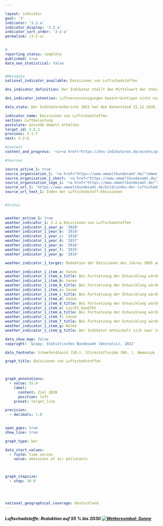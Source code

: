 ```yaml
---

layout: indicator    
goal: '3'    
indicator: '3.2.a'    
indicator_display: '3.2.a'    
indicator_sort_order: '3-2-a'    
permalink: /3-2-a/    
    

#
reporting_status: complete    
published: true    
data_non_statistical: false    


#Metadata    
national_indicator_available: Emissionen von Luftschadstoffen    

dns_indicator_definition: Der Indikator stellt den Mittelwert der Indizes der nationalen Emissionen der fünf Luftschadstoffe Schwefeldioxid (SO₂), Stickstoffoxid (NOₓ), Ammoniak (NH₃), flüchtige organische Verbindungen (NMVOC) und Feinstaub (PM₂,₅) dar.    

dns_indicator_intention: Luftverunreinigungen beeinträchtigen nicht nur die Gesundheit der Menschen, sondern auch Ökosysteme und Artenvielfalt. Die Emissionen von Luftschadstoffen sollen daher bis zum Jahr 2030 um 45&nbsp;% gegenüber dem Jahr 2005 sinken. Um die Entwicklung sowohl gesundheitlicher als auch ökosystemischer Belastungen abbilden zu können, wurden die in Deutschland freigesetzten Emissionen von SO₂, NOₓ, NH₃, NMVOC und PM₂,₅ zu einem Indikator zusammengefasst.    

data_state: Der Indikatorenbericht 2021 hat den Datenstand 31.12.2020. Die Daten auf der DNS-Online Plattform werden regelmäßig aktualisiert, sodass online aktuellere Daten verfügbar sein können als im Indikatorenbericht 2021 veröffentlicht.    

indicator_name: Emissionen von Luftschadstoffen    
section: Luftbelastung    
postulate: Gesunde Umwelt erhalten    
target_id: 3.2.1    
previous: 3-1-f    
next: 3-2-b    

#content     
content_and_progress: '<i><a href="https://dns-indikatoren.de/assets/publications/reports/de/2021.pdf">Text aus dem Indikatorenbericht 2021 </a></i><br>Deutschland hat sich gegenüber der Europäischen Union verpflichtet, den Ausstoß der einzelnen Luftschadstoffe bis 2030 wie folgt zu reduzieren: Schwefeldioxid um 58&nbsp;%, Stickstoffoxid um 65&nbsp;%, Ammoniak um 29&nbsp;%, flüchtige organische Verbindungen um 28&nbsp;% und Feinstaub um 43&nbsp;%. Darauf basierend wurde vom Umweltbundesamt als Zielwert ein ungewichtetes, arithmetisches Mittel der einzelnen Reduktionen der genannten Luftschadstoffe errechnet. Die Veränderungsraten der einzelnen Luftschadstoffe werden gleichwertig miteinander verrechnet. Das bedeutet, dass unabhängig von den separaten Reduktionszielen steigende Emissionen einzelner Schadstoffe bei diesem Indikator durch stärkere Eindämmung der Emissionen anderer Schadstoffe kompensiert werden können.<br>Die Daten werden jährlich vom Umweltbundesamt mittels verschiedener Quellen berechnet. Sie dienen als Basis für die Berichtspflicht nach der Genfer Luftreinhaltekonvention (CLRTAP) und der NEC-Richtlinie. Im Rahmen der Umweltökonomischen Gesamtrechnungen des Statistischen Bundesamtes werden die Daten weiter aufbereitet. So werden die Emissionen unter anderem nach verschiedenen Produktionsbereichen und privaten Haushalten ausgewiesen.<br>Die Emissionen von Luftschadstoffen insgesamt gingen bis zum Jahr 2018 um 24,7&nbsp;% im Vergleich zu 2005 zurück. Damit bewegte sich der Indikator in die angestrebte Richtung und würde bei gleichbleibender Entwicklung das Ziel für 2030 erreichen. Der Ausstoß der einzelnen Schadstoffe veränderte sich im Zeitraum 2005 bis 2018 jedoch in unterschiedlichem Maße.<br>Die Emissionen von flüchtigen organischen Verbindungen (NMVOC), welche vornehmlich beim industriellen Gebrauch von Lösungsmitteln entstehen, konnten im angegebenen Zeitraum mit 24,6&nbsp;% deutlich reduziert werden. Damit kann die angestrebte Reduktion um 28&nbsp;% bis 2030 erreicht werden.<br>Im angegebenen Zeitraum verringerten sich die Emissionen von Feinstaub (PM₂,₅) um 31,5&nbsp;%. Bei Fortsetzung der durchschnittlichen jährlichen Entwicklung würde das angestrebte Reduktionsziel ebenfalls erreicht werden. Der größte Teil der Feinstaub-Emissionen entfiel 2018 auf die Industrie mit 29,3&nbsp;%. 24,1&nbsp;% stammten von Haushalten und Kleinverbrauchern und entstanden insbesondere bei der Wärmeerzeugung. Auf den Verkehr entfielen 25,5&nbsp;% der Feinstaubemissionen und damit 10,6 Prozentpunkte weniger als 2005.<br>Die Emissionen von Stickstoffoxiden (NOₓ) verringerten sich bis 2018, verglichen mit 2005, um 27,0&nbsp;% und damit in die angestrebte Richtung. Die durchschnittliche Reduktion der letzten Jahre würde jedoch nicht reichen, um das gesetzte Ziel zu erreichen. Der Hauptanteil an Stickstoffoxiden wurde 2018 vor allem im Verkehr und in der Energiewirtschaft emittiert.<br>Die Emissionen von Schwefeldioxid (SO₂), welche hauptsächlich in der Energiewirtschaft entstehen, sind im betrachteten Zeitraum um 39,5&nbsp;% gesunken. Diese Emissionen entwickelten sich in die angestrebte Richtung. Die durchschnittliche Reduktion der letzten Jahre würde genügen, um das gesetzte Ziel zu erreichen.<br>Die Emissionen von Ammoniak (NH₃) sanken im Zeitraum von 2005 bis 2018 um 0,8&nbsp;% und verharren auf gleichbleibend hohem Niveau. Die Stagnation ist hauptsächlich auf die Ausbringung von Gärresten aus der Vergärung von Energiepflanzen zurückzuführen. Nach Berechnungen des Umweltbundesamtes stammten 95,3&nbsp;% aller inländischen Ammoniakemissionen im Jahr 2018 aus der landwirtschaftlichen Produktion, insbesondere der Tierhaltung.'    

#Sources    

source_active_1: true
source_organisation_1: '<a href="https://www.umweltbundesamt.de/">Umweltbundesamt</a>'
source_organisation_1_short: '<a href="https://www.umweltbundesamt.de/">Umweltbundesamt (UBA)</a>'
source_organisation_logo_1: '<a href="https://www.umweltbundesamt.de/"><img src="https://dnsUpgradeEnvironment.github.io/dns-indicators/public/OrgImgDe/uba.png" alt="Umweltbundesamt" title=" Klicken Sie hier um zur Homepage der Organisation Umweltbundesamt zu gelangen." style="height:60px; width:148px; border: transparent"/></a>'
source_url_1: 'https://www.umweltbundesamt.de/bild/index-der-luftschadstoff-emissionen'
source_url_text_1: Index der Luftschadstoff-Emissionen
    

#Status    


weather_active_1: true
weather_indicator_1: 3.2.a Emissionen von Luftschadstoffen
weather_indicator_1_year_a: '2020'
weather_indicator_1_year_b: '2019'
weather_indicator_1_year_c: '2018'
weather_indicator_1_year_d: '2017'
weather_indicator_1_year_e: '2016'
weather_indicator_1_year_f: '2015'
weather_indicator_1_year_g: '2014'

weather_indicator_1_target: Reduktion der Emissionen des Jahres 2005 auf 55&nbsp;% (ungewichtetes Mittel der fünf Schadstoffe) bis 2030

weather_indicator_1_item_a: Sonne
weather_indicator_1_item_a_title: Bei Fortsetzung der Entwicklung würde der Zielwert erreicht oder um weniger als 5 % der Differenz zwischen Zielwert und aktuellem Wert verfehlt.
weather_indicator_1_item_b: Sonne
weather_indicator_1_item_b_title: Bei Fortsetzung der Entwicklung würde der Zielwert erreicht oder um weniger als 5 % der Differenz zwischen Zielwert und aktuellem Wert verfehlt.
weather_indicator_1_item_c: Sonne
weather_indicator_1_item_c_title: Bei Fortsetzung der Entwicklung würde der Zielwert erreicht oder um weniger als 5 % der Differenz zwischen Zielwert und aktuellem Wert verfehlt.
weather_indicator_1_item_d: Sonne
weather_indicator_1_item_d_title: Bei Fortsetzung der Entwicklung würde der Zielwert erreicht oder um weniger als 5 % der Differenz zwischen Zielwert und aktuellem Wert verfehlt.
weather_indicator_1_item_e: Leicht bewölkt
weather_indicator_1_item_e_title: Bei Fortsetzung der Entwicklung würde das Ziel voraussichtlich um mindestens 5 %, aber maximal um 20 % der Differenz zwischen Zielwert und aktuellem Wert verfehlt.
weather_indicator_1_item_f: Sonne
weather_indicator_1_item_f_title: Bei Fortsetzung der Entwicklung würde der Zielwert erreicht oder um weniger als 5 % der Differenz zwischen Zielwert und aktuellem Wert verfehlt.
weather_indicator_1_item_g: Wolke
weather_indicator_1_item_g_title: Der Indikator entwickelt sich zwar in die gewünschte Richtung auf das Ziel zu, bei Fortsetzung der Entwicklung würde das Ziel im Zieljahr aber um mehr als 20 % der Differenz zwischen Zielwert und aktuellem Wert verfehlt.    

data_show_map: false    
copyright: '&copy; Statistisches Bundesamt (Destatis), 2022'    

data_footnote: Schwefeldioxid (SO₂), Stickstoffoxide (NOₓ ), Ammoniak (NH₃), flüchtige organische Verbindungen (NMVOC) und Feinstaub (PM₂,₅), gemittelter Index der Messzahlen.    

graph_title: Emissionen von Luftschadstoffen    

    

graph_annotations:
  - value: 55.0
    label:
      content: Ziel 2030
      position: left
    preset: target_line    

precision: 
  - decimals: 1.0
        

span_gaps: true    
show_line: true    

graph_type: bar    

data_start_values: 
  - field: time series
    value: emissions of air pollutants    

    

graph_stepsize: 
  - step: 10.0
        

            

national_geographical_coverage: Deutschland    
---
```



<div>
  <div class="my-header">
    <h5>Luftschadstoffe: Reduktion auf 55&nbsp;% bis 2030
      <a href="https://dnsUpgradeEnvironment.github.io/dns-indicators/status"><img src="https://g205sdgs.github.io/sdg-indicators/public/Wettersymbole/Sonne.png" title="Bei Fortsetzung der Entwicklung würde der Zielwert erreicht oder um weniger als 5 % der Differenz zwischen Zielwert und aktuellem Wert verfehlt." alt="Wettersymbol: Sonne"/>
      </a>
    </h5>
  </div>
  <div class="my-header-note">
  </div>
</div>